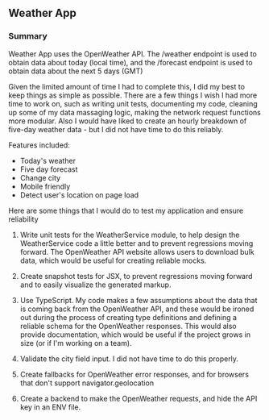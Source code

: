 ## Weather App

### Summary

Weather App uses the OpenWeather API. The /weather endpoint is used to obtain data about today (local time), and the /forecast endpoint is used to obtain data about the next 5 days (GMT)

Given the limited amount of time I had to complete this, I did my best to keep things as simple as possible. There are a few things I wish I had more time to work on, such as writing unit tests, documenting my code, cleaning up some of my data massaging logic, making the network request functions more modular. Also I would have liked to create an hourly breakdown of five-day weather data - but I did not have time to do this reliably.

Features included:
  - Today's weather
  - Five day forecast
  - Change city
  - Mobile friendly
  - Detect user's location on page load

Here are some things that I would do to test my application and ensure reliability

1. Write unit tests for the WeatherService module, to help design the WeatherService code a little better and to prevent regressions moving forward. The OpenWeather API website allows users to download bulk data, which would be useful for creating reliable mocks.

1. Create snapshot tests for JSX, to prevent regressions moving forward and to easily visualize the generated markup.

1. Use TypeScript. My code makes a few assumptions about the data that is coming back from the OpenWeather API, and these would be ironed out during the process of creating type definitions and defining a reliable schema for the OpenWeather responses. This would also provide documentation, which would be useful if the project grows in size (or if I'm working on a team).
1. Validate the city field input. I did not have time to do this properly.
1. Create fallbacks for OpenWeather error responses, and for browsers that don't support navigator.geolocation
1. Create a backend to make the OpenWeather requests, and hide the API key in an ENV file.